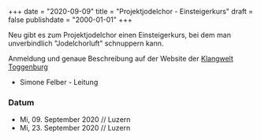 ﻿+++
date = "2020-09-09"
title = "Projektjodelchor - Einsteigerkurs"
draft = false
publishdate = "2000-01-01"
+++

Neu gibt es zum Projektjodelchor einen Einsteigerkurs, bei dem man unverbindlich "Jodelchorluft" schnuppern kann.

Anmeldung und genaue Beschreibung auf der Website der [Klangwelt Toggenburg](https://tportal.toubiz.de/ToggenburgKlangwelt/offer/detail/TDS00020012703465122?globalReset=1&profileVariant=0)

* Simone Felber - Leitung

### Datum

* Mi, 09. September 2020 // Luzern
* Mi, 23. September 2020 // Luzern
